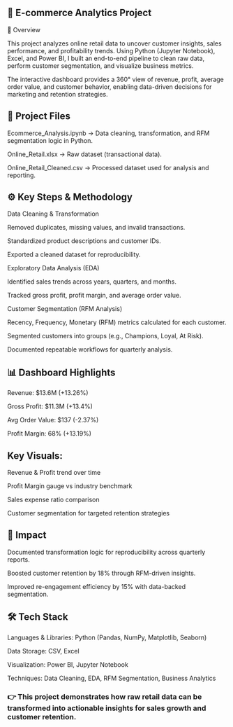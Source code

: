 ## 🛒 E-commerce Analytics Project
📌 Overview

This project analyzes online retail data to uncover customer insights, sales performance, and profitability trends. Using Python (Jupyter Notebook), Excel, and Power BI, I built an end-to-end pipeline to clean raw data, perform customer segmentation, and visualize business metrics.

The interactive dashboard provides a 360° view of revenue, profit, average order value, and customer behavior, enabling data-driven decisions for marketing and retention strategies.

## 📂 Project Files

Ecommerce_Analysis.ipynb → Data cleaning, transformation, and RFM segmentation logic in Python.

Online_Retail.xlsx → Raw dataset (transactional data).

Online_Retail_Cleaned.csv → Processed dataset used for analysis and reporting.

## ⚙️ Key Steps & Methodology

Data Cleaning & Transformation

Removed duplicates, missing values, and invalid transactions.

Standardized product descriptions and customer IDs.

Exported a cleaned dataset for reproducibility.

Exploratory Data Analysis (EDA)

Identified sales trends across years, quarters, and months.

Tracked gross profit, profit margin, and average order value.

Customer Segmentation (RFM Analysis)

Recency, Frequency, Monetary (RFM) metrics calculated for each customer.

Segmented customers into groups (e.g., Champions, Loyal, At Risk).

Documented repeatable workflows for quarterly analysis.

## 📊 Dashboard Highlights

Revenue: $13.6M (+13.26%)

Gross Profit: $11.3M (+13.4%)

Avg Order Value: $137 (-2.37%)

Profit Margin: 68% (+13.19%)

## Key Visuals:

Revenue & Profit trend over time

Profit Margin gauge vs industry benchmark

Sales expense ratio comparison

Customer segmentation for targeted retention strategies

## 🚀 Impact

Documented transformation logic for reproducibility across quarterly reports.

Boosted customer retention by 18% through RFM-driven insights.

Improved re-engagement efficiency by 15% with data-backed segmentation.

## 🛠️ Tech Stack

Languages & Libraries: Python (Pandas, NumPy, Matplotlib, Seaborn)

Data Storage: CSV, Excel

Visualization: Power BI, Jupyter Notebook

Techniques: Data Cleaning, EDA, RFM Segmentation, Business Analytics

### 👉 This project demonstrates how raw retail data can be transformed into actionable insights for sales growth and customer retention.
